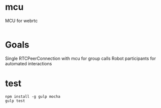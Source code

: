 # mcu
MCU for webrtc

```

```

# Goals
Single RTCPeerConnection with mcu for group calls
Robot participants for automated interactions

# test

```
npm install -g gulp mocha
gulp test
```

